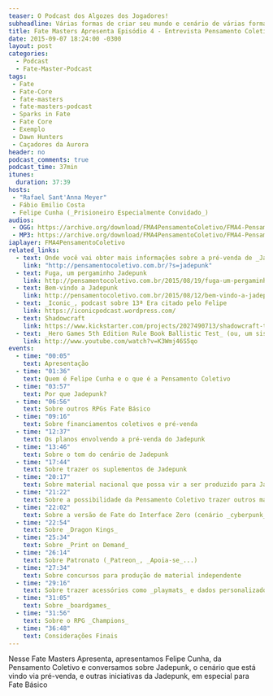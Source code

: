 ```yaml
---
teaser: O Podcast dos Algozes dos Jogadores!
subheadline: Várias formas de criar seu mundo e cenário de várias formas
title: Fate Masters Apresenta Episódio 4 - Entrevista Pensamento Coletivo
date: 2015-09-07 18:24:00 -0300
layout: post
categories:
  - Podcast
  - Fate-Master-Podcast
tags:
 - Fate
 - Fate-Core
 - fate-masters
 - fate-masters-podcast
 - Sparks in Fate
 - Fate Core
 - Exemplo
 - Dawn Hunters
 - Caçadores da Aurora
header: no
podcast_comments: true 
podcast_time: 37min
itunes:
  duration: 37:39
hosts:
 - "Rafael Sant'Anna Meyer"
 - Fábio Emilio Costa
 - Felipe Cunha (_Prisioneiro Especialmente Convidado_)
audios:
 - OGG: https://archive.org/download/FMA4PensamentoColetivo/FMA4-PensamentoColetivo.ogg
 - MP3: https://archive.org/download/FMA4PensamentoColetivo/FMA4-PensamentoColetivo.mp3
iaplayer: FMA4PensamentoColetivo
related_links:
  - text: Onde você vai obter mais informações sobre a pré-venda de _Jadepunk_
    link: "http://pensamentocoletivo.com.br/?s=jadepunk"
  - text: Fuga, um pergaminho Jadepunk
    link: http://pensamentocoletivo.com.br/2015/08/19/fuga-um-pergaminho-jadepunk/
  - text: Bem-vindo a Jadepunk
    link: http://pensamentocoletivo.com.br/2015/08/12/bem-vindo-a-jadepunk/
  - text: _Iconic_, podcast sobre 13ª Era citado pelo Felipe
    link: https://iconicpodcast.wordpress.com/
  - text: Shadowcraft
    link: https://www.kickstarter.com/projects/2027490713/shadowcraft-the-glamour-war
  - text: _Hero Games 5th Edition Rule Book Ballistic Test_ (ou, um sistema **LITERALMENTE** à prova de balas)
    link: http://www.youtube.com/watch?v=K3Wmj46S5qo
events: 
  - time: "00:05"
    text: Apresentação
  - time: "01:36"
    text: Quem é Felipe Cunha e o que é a Pensamento Coletivo
  - time: "03:57"
    text: Por que Jadepunk?
  - time: "06:56"
    text: Sobre outros RPGs Fate Básico
  - time: "09:16"
    text: Sobre financiamentos coletivos e pré-venda
  - time: "12:37"
    text: Os planos envolvendo a pré-venda do Jadepunk
  - time: "13:46"
    text: Sobre o tom do cenário de Jadepunk
  - time: "17:44"
    text: Sobre trazer os suplementos de Jadepunk
  - time: "20:17"
    text: Sobre material nacional que possa vir a ser produzido para Jadepunk
  - time: "21:22"
    text: Sobre a possibilidade da Pensamento Coletivo trazer outros materiais
  - time: "22:02"
    text: Sobre a versão de Fate do Interface Zero (cenário _cyberpunk_)
  - time: "22:54"
    text: Sobre _Dragon Kings_
  - time: "25:34"
    text: Sobre _Print on Demand_
  - time: "26:14"
    text: Sobre Patronato (_Patreon_, _Apoia-se_...)
  - time: "27:34"
    text: Sobre concursos para produção de material independente
  - time: "29:16" 
    text: Sobre trazer acessórios como _playmats_ e dados personalizados
  - time: "31:05" 
    text: Sobre _boardgames_   
  - time: "31:56" 
    text: Sobre o RPG _Champions_
  - time: "36:48" 
    text: Considerações Finais
---
```


Nesse Fate Masters Apresenta, apresentamos Felipe Cunha, da Pensamento Coletivo e conversamos sobre Jadepunk, o cenário que está vindo via pré-venda, e outras iniciativas da Jadepunk, em especial para Fate Básico

